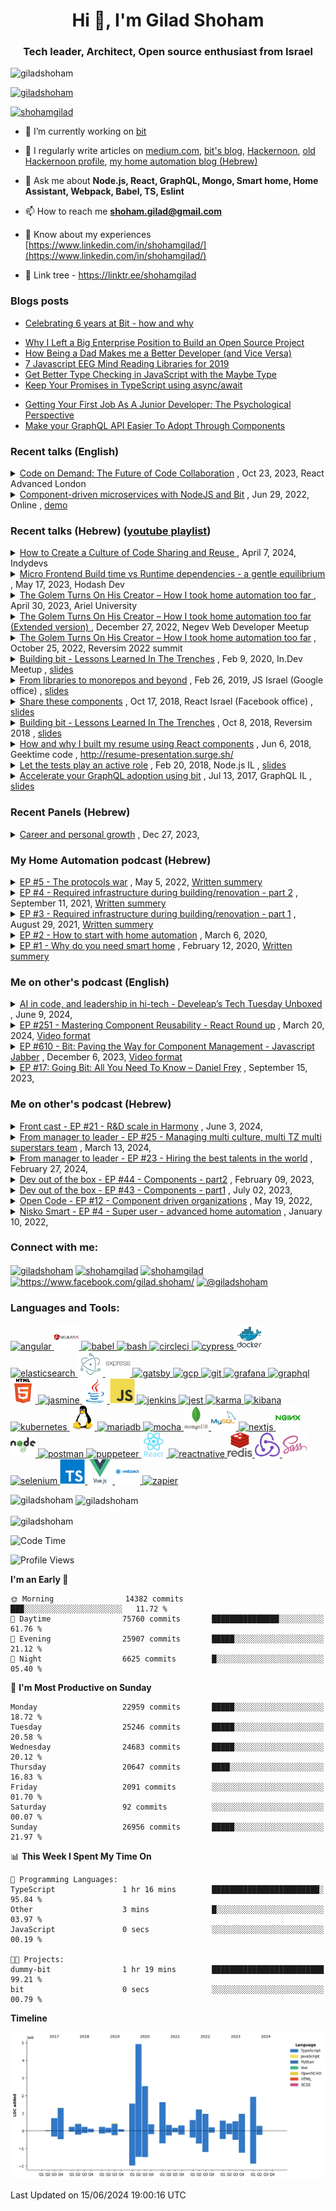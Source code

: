 <!--
**GiladShoham/GiladShoham** is a ✨ _special_ ✨ repository because its `README.md` (this file) appears on your GitHub profile.

Here are some ideas to get you started:

- 🔭 I’m currently working on ...
- 🌱 I’m currently learning ...
- 👯 I’m looking to collaborate on ...
- 🤔 I’m looking for help with ...
- 💬 Ask me about ...
- 📫 How to reach me: ...
- 😄 Pronouns: ...
- ⚡ Fun fact: ...
-->

<h1 align="center">Hi 👋, I'm Gilad Shoham</h1>
<h3 align="center">Tech leader, Architect, Open source enthusiast from Israel</h3>

<p align="left"> <img src="https://komarev.com/ghpvc/?username=giladshoham&label=Profile%20views&color=0e75b6&style=flat-square" alt="giladshoham" /> </p>

<p align="left"> <a href="https://github.com/ryo-ma/github-profile-trophy"><img src="https://github-profile-trophy.vercel.app/?username=giladshoham" alt="giladshoham" /></a> </p>

<p align="left"> <a href="https://x.com/shohamgilad" target="blank"><img src="https://img.shields.io/twitter/follow/shohamgilad?logo=x&style=for-the-badge" alt="shohamgilad" /></a> </p>

- 🔭 I’m currently working on [bit](https://github.com/teambit/bit)

- 📝 I regularly write articles on [medium.com](https://medium.com/@giladshoham), [bit's blog](https://bit.cloud/blog/author/shohamgilad), [Hackernoon](https://hackernoon.com/u/shohamgilad), [old Hackernoon profile](https://hackernoon.com/u/giladshoham), [my home automation blog (Hebrew)](https://dira-lehaskil.com/)

- 💬 Ask me about **Node.js, React, GraphQL, Mongo, Smart home, Home Assistant, Webpack, Babel, TS, Eslint**

- 📫 How to reach me **shoham.gilad@gmail.com**

- 📄 Know about my experiences [https://www.linkedin.com/in/shohamgilad/](https://www.linkedin.com/in/shohamgilad/)

- 🔗 Link tree - https://linktr.ee/shohamgilad

### Blogs posts

- [Celebrating 6 years at Bit - how and why](https://bit.ly/6-years-bit)
<!-- BLOG-POST-LIST:START -->
- [Why I Left a Big Enterprise Position to Build an Open Source Project](https://blog.bitsrc.io/why-i-left-a-big-enterprise-position-to-build-an-open-source-project-e6958c810745?source=rss-8311225defe2------2)
- [How Being a Dad Makes me a Better Developer &lpar;and Vice Versa&rpar;](https://medium.com/hackernoon/how-being-a-dad-makes-me-a-better-developer-and-vice-versa-85a92884eeaf?source=rss-8311225defe2------2)
- [7 Javascript EEG Mind Reading Libraries for 2019](https://blog.bitsrc.io/7-javascript-eeg-mind-reading-libraries-for-2018-9a8e28544cd7?source=rss-8311225defe2------2)
- [Get Better Type Checking in JavaScript with the Maybe Type](https://blog.bitsrc.io/get-better-type-checking-in-javascript-with-the-maybe-type-e7f70b23b505?source=rss-8311225defe2------2)
- [Keep Your Promises in TypeScript using async/await](https://blog.bitsrc.io/keep-your-promises-in-typescript-using-async-await-7bdc57041308?source=rss-8311225defe2------2)
<!-- BLOG-POST-LIST:END -->
- [Getting Your First Job As A Junior Developer: The Psychological Perspective](https://bit.ly/juniors-hire)
- [Make your GraphQL API Easier To Adopt Through Components](https://bit.ly/graphql-api-components)

### Recent talks (English)  

<details>
  <summary>
    <a href="https://bit.ly/react-advanced-cod">Code on Demand: The Future of Code Collaboration</a>
    <span>, Oct 23, 2023, React Advanced London</span>
  </summary>
  <div>
What if you could use code the same way you use Netflix or Spotify?

Imagine your entire code base organized as small components on the cloud, where you can import only what you need into any workspace. In fact, you can create an ad hoc workspace where you can use and modify only the components you need and export them back.

In order to use code on demand, components need to be independent entities, which means that they have to include their source code, configuration and dependencies. This allows you to version them independently and import them into small dynamic workspaces which are then made much easier to navigate, setup and build. Independent component versioning also makes for independent teams, because this separates publishing updates from consuming them.

When all your organization’s components are in the cloud, teams can discover them, discuss changes and visualize relationships, making collaboration between teams much simpler.

Alongside its many advantages, this paradigm shift brings about considerable challenges, which may explain why this is not the standard way to manage code today. This talk is about the tools and methodologies required to overcome these challenges.

  </div>
</details>

<details>
  <summary>
    <a href="https://bit.ly/cd-ms">Component-driven microservices with NodeJS and Bit</a>
    <span>, Jun 29, 2022, Online ,</span>
    <a href="https://bit.cloud/shohamgilad/ms-demo">demo</a>
  </summary>
  <div>
We all love components on the frontend, but have you tried them on the backend?

In this live coding session, Gilad, Bit's VP R&D, will show you how to compose component-driven microservices using NodeJS, Express and Bit. 

Join him to learn how to:
- Compose 2 component-driven microservices from scratch.
- Easily add, modify, and remove components from your services.
- Share managed components between services to radically speed up backend development. 
- Easily manage dependencies and updates between components and services.
- Gradually build a reusable toolbox of backend components.
- Modify and update components in the context of another service or project.
- Avoid configs and have a smooth dev experience.


  </div>
</details>

### Recent talks (Hebrew) (<a href="https://bit.ly/gilad-shoham-talks">youtube playlist</a>) 
<details>
  <summary>
    <a href="https://bit.ly/indydevs-webinar">
How to Create a Culture of Code Sharing and Reuse
    </a>
    <span>, April 7, 2024, Indydevs</span>
  </summary>
  <div>
Let's build an easy, repeatable, and fun developer experience to share code, promote collaboration, and achieve consistency across apps and services.
  </div>
</details>

<details>
  <summary>
    <a href="https://bit.ly/yt-mf-build-run-time-hodash">
Micro Frontend Build time vs Runtime dependencies - a gentle equilibrium
    </a>
    <span>, May 17, 2023, Hodash Dev</span>
  </summary>
  <div>
Microservices architecture has been a popular approach for developing complex backend services, but what about the front-end? Enter micro frontends, an emerging concept that breaks down monolithic front-end code into smaller, more manageable pieces. Each micro frontend is a self-contained unit with its own codebase, development team, and set of dependencies. 
Unlike backend microservices, micro frontends end up being composed into a single frontend application. 

There are two main phases where micro frontends can converge into a single application. Some organizations prefer to compose their micro frontends in the client at runtime, while others choose to bundle them together during the build process. This talk will explore the tradeoff between these approaches, examining factors such as team independence, time to ship to production, safe updates, runtime performance, and bundle optimization. 

I will demonstrate how we combined these approaches in my organization and will share some tools and processes that will allow you to enjoy the benefits of both worlds.
  </div>
</details>

<details>
  <summary>
    <a href="https://bit.ly/yt-ariel-talk)">
      The Golem Turns On His Creator – How I took home automation too far
    </a>
    <span>, April 30, 2023, Ariel University</span>
  </summary>
  <div>
How smart should you make your house?
    
Ever wished you can automate everything in your home? Really everything?
    
For 5 years I’ve been radically automating my house: It finds my phone and reports its location when I ask, it starts boiling water when my baby starts to cry, and it calls my phone when my spouse calls me downstairs.
    
I won’t lie, it’s pretty awesome.
    
But a smart home is a powerful servant and a dangerous master.
    
My home has become a weapon for my kids against me. It tried to sabotage my marriage. It even made me live in the dark. But I survived.
In this talk, I will share my experience and raw footage of an experiment gone too far. Together we’ll try to create a useful toolbox of does and don’ts for the brave smart home engineer.

  </div>
</details>

<details>
  <summary>
    <a href="https://bit.ly/nwd-smart-home)">
      The Golem Turns On His Creator – How I took home automation too far (Extended version)
    </a>
    <span>, December 27, 2022, Negev Web Developer Meetup</span>
  </summary>
  <div>
How smart should you make your house?
    
Ever wished you can automate everything in your home? Really everything?
    
For 5 years I’ve been radically automating my house: It finds my phone and reports its location when I ask, it starts boiling water when my baby starts to cry, and it calls my phone when my spouse calls me downstairs.
    
I won’t lie, it’s pretty awesome.
    
But a smart home is a powerful servant and a dangerous master.
    
My home has become a weapon for my kids against me. It tried to sabotage my marriage. It even made me live in the dark. But I survived.
In this talk, I will share my experience and raw footage of an experiment gone too far. Together we’ll try to create a useful toolbox of does and don’ts for the brave smart home engineer.
    
This extended version includs a live demo with me demonstrate a live spin-up of a home assistant using Docker Compose, with some assistance from the GPT3 chat. I even created an automation that changes the color of a lamp when my Mac is connected or disconnected from a power source.
  </div>
</details>

<details>
  <summary>
    <a href="https://bit.ly/rs22-smart-home-video">The Golem Turns On His Creator – How I took home automation too far</a>
    <span>, October 25, 2022, Reversim 2022 summit</span>
  </summary>
  <div>
How smart should you make your house?
    
Ever wished you can automate everything in your home? Really everything?
    
For 5 years I’ve been radically automating my house: It finds my phone and reports its location when I ask, it starts boiling water when my baby starts to cry, and it calls my phone when my spouse calls me downstairs.
    
I won’t lie, it’s pretty awesome.
    
But a smart home is a powerful servant and a dangerous master.
    
My home has become a weapon for my kids against me. It tried to sabotage my marriage. It even made me live in the dark. But I survived.
In this talk, I will share my experience and raw footage of an experiment gone too far. Together we’ll try to create a useful toolbox of does and don’ts for the brave smart home engineer.

  </div>
</details>

<details>
  <summary>
    <a href="https://bit.ly/in-dev-video">Building bit - Lessons Learned In The Trenches</a>
    <span>, Feb 9, 2020, In.Dev Meetup ,</span>
    <a href="http://bit.ly/in-dev">slides</a>
  </summary>
  <div>
More of today's applications are being built from smaller components and modules. However, the workflow around building with smaller components can also generate a lot of overhead. Bit is an open source project which helps developers discover, use and collaborate on shared components while distributing the development process itself.

In this talk I will introduce Bit, talk about the challenges and opportunities of building a core piece of your technology with the community, the challenges of having to play hand in hand with the rapidly-changing open source ecosystem (from Git & NPM to Webpack and React) and share some insights for teams who want to open source some of their projects

  </div>
</details>

<details>
  <summary>
    <a href="https://bit.ly/SharingInTheWildVid">From libraries to monorepos and beyond</a>
    <span>, Feb 26, 2019, JS Israel (Google office) ,</span>
    <a href="http://bit.ly/SharingInTheWildSlides">slides</a>
  </summary>
  <div>
Sharing components between apps speeds our development and provides a better experience for our users.The key to effective, scalable code-sharing lies in the architecture and tools we choose. In this talk I'll review the growth, pros and cons of this ecosystem from shared libraries through monorepos to new tools, and show a live demo of Bit- an open source project we created and use to share components between apps.
  </div>
</details>

<details>
  <summary>
    <a href="http://bit.ly/share-components">Share these components</a>
    <span>, Oct 17, 2018, React Israel (Facebook office) ,</span>
    <a href="http://bit.ly/share-components-slides">slides</a>
  </summary>
  <div>
React encourages us to compose our application's UI from smaller reusable components.

Every button, slider or card is a component while larger elements can be composed out of smaller components to create new applications.

But, what happens when we want to share and reuse these components?

In this talk, we'll dive into this question and learn how different architectures, from multi-repo to monorepo, affect our team's ability to share and reuse components. We'll explore how different tools in the ecosystem play a role in this use case, and learn how Bit can help us isolate and share large numbers of components, making them available to discover, use and develop anywhere in a distributed workflow. The session will include a live coding demo session and Q&A.

Gilad Shoham leads Bit's core open source team. He previously led a Javascript team at Sisense and is a lifelong contributor and speaker in the dev community.

  </div>
</details>

<details>
  <summary>
    <a href="https://bit.ly/reversim2018">Building bit - Lessons Learned In The Trenches</a>
    <span>, Oct 8, 2018, Reversim 2018 ,</span>
    <a href="http://bit.ly/reversim2018slides">slides</a>
  </summary>
  <div>
More of today's applications are being built from smaller components and modules. However, the workflow around building with smaller components can also generate a lot of overhead. Bit is an open source project which helps developers discover, use and collaborate on shared components while distributing the development process itself.

In this talk I will introduce Bit, talk about the challenges and opportunities of building a core piece of your technology with the community, the challenges of having to play hand in hand with the rapidly-changing open source ecosystem (from Git & NPM to Webpack and React) and share some insights for teams who want to open source some of their projects

  </div>
</details>

<details>
  <summary>
    <a href="https://bit.ly/react-resume">How and why I built my resume using React components</a>
    <span>, Jun 6, 2018, Geektime code ,</span>
    <a href="https://bit.ly/react-resume-slides">http://resume-presentation.surge.sh/</a>
  </summary>
  <div>
In this talk, I’ll talk about why building an online resume site is a good idea, how it can increase your chances to get a job , and why React is a great tool for this purpose.

I’ll give a live demonstration of a tool that can help you build those components easily and view them beautifully rendered in seconds.

</div>
</details>

<details>
  <summary>
    <a href="https://bit.ly/tests-role">Let the tests play an active role</a>
    <span>, Feb 20, 2018, Node.js IL ,</span>
    <a href="https://bit.ly/tests-role-slides">slides</a>
  </summary>
  <div>
This talk will change everything you know about testing.You’re used to thinking about tests as a passive tool which helps you learn about your application’s state.In this talk, I’ll show you how to take testing to the next level where tests can actually change your code, and become an active player in your development process.I will also talk about the relation between code modularity and writing tests, and show a live demo of how with the right tools you can adopt this approach today.
  </div>
</details>

<details>
  <summary>
    <a href="https://bit.ly/GQL-adoption">Accelerate your GraphQL adoption using bit</a>
    <span>, Jul 13, 2017, GraphQL IL ,</span>
    <a href="https://bit.ly/GQL-adoption-slides">slides</a>
  </summary>
  <div>
This talk is about making the GraphQL consumer happier, which will serve our goal as publishers, to increase adoption.

During this talk, I’ll describe a way for an organization to use components as a way to accelerate its GraphQL adoption. This GraphQL can be a public to everyone or public to the organization only.

I’ll describe the current problems with publishing and adopting APIs, and demonstrate a live demo of integrating GitHub GraphQL into my own project in few minutes by using components pre built by the publisher, without the need of reading any documentation (which as developers we hate doing).

  </div>
</details>

### Recent Panels (Hebrew)
<details>
  <summary>
    <a href="https://bit.ly/career-panel-zoom">Career and personal growth</a>
    <span>, Dec 27, 2023,</span>
  </summary>
  <div>
  </div>
</details>


### My Home Automation podcast (Hebrew)
<details>
  <summary>
    <a href="https://bit.ly/dira_lehaskil_ep5">EP #5 - The protocols war</a>
    <span>, May 5, 2022,</span>
    <a href="https://bit.ly/dira_lehaskil_ep5_summery">Written summery</a>
  </summary>
  <div>
  </div>
</details>
<details>
  <summary>
    <a href="https://bit.ly/dira_lehaskil-ep4">EP #4 - Required infrastructure during building/renovation - part 2</a>
    <span>, September 11, 2021,</span>
    <a href="https://bit.ly/dira_lehaskil_ep3-4_summery">Written summery</a>
  </summary>
  <div>
  </div>
</details>
<details>
  <summary>
    <a href="https://bit.ly/dira_lehaskil_ep3">EP #3 - Required infrastructure during building/renovation - part 1</a>
    <span>, August 29, 2021,</span>
    <a href="https://bit.ly/dira_lehaskil_ep3-4_summery">Written summery</a>
  </summary>
  <div>
  </div>
</details>
<details>
  <summary>
    <a href="https://bit.ly/dira_lehaskil-ep2">EP #2 - How to start with home automation</a>
    <span>, March 6, 2020,</span>
  </summary>
  <div>
  </div>
</details>
<details>
  <summary>
    <a href="https://bit.ly/dira_lehaskil-ep1">EP #1 - Why do you need smart home</a>
    <span>, February 12, 2020,</span>
    <a href="http://bit.ly/dira_lehaskil_ep1_summery">Written summery</a>
  </summary>
  <div>
  </div>
</details>

### Me on other's podcast (English)
<details>
  <summary>
    <a href="https://bit.ly/develeap-TT-podcast-main">AI in code, and leadership in hi-tech - Develeap’s Tech Tuesday Unboxed</a>
    <span>, June 9, 2024,</span>
  </summary>
  <div>
  </div>
</details>
<details>
  <summary>
    <a href="https://bit.ly/rru251-main">EP #251 - Mastering Component Reusability - React Round up</a>
    <span>, March 20, 2024,</span>
    <a href="https://bit.ly/rru-fb-live">Video format</a>
  </summary>
  <div>
  </div>
</details>
<details>
  <summary>
    <a href="https://bit.ly/js-jabber-bit-main">EP #610 - Bit: Paving the Way for Component Management - Javascript Jabber</a>
    <span>, December 6, 2023,</span>
    <a href="https://bit.ly/js-jabber-bit-yt">Video format</a>
  </summary>
  <div>
  </div>
</details>
<details>
  <summary>
    <a href="https://bit.ly/daniel-frey-bit">EP #17: Going Bit: All You Need To Know – Daniel Frey</a>
    <span>, September 15, 2023,</span>
  </summary>
  <div>
  </div>
</details>

### Me on other's podcast (Hebrew)
<details>
  <summary>
    <a href="https://bit.ly/develeap-TT-podcast-main">Front cast - EP #21 - R&D scale in Harmony</a>
    <span>, June 3, 2024,</span>
  </summary>
  <div>
  </div>
</details>
<details>
  <summary>
    <a href="https://bit.ly/manager-to-leader-ep25">From manager to leader - EP #25 - Managing multi culture, multi TZ multi superstars team</a>
    <span>, March 13, 2024,</span>
  </summary>
  <div>
  </div>
</details>
<details>
  <summary>
    <a href="https://bit.ly/manager-to-leader-ep23">From manager to leader - EP #23 - Hiring the best talents in the world</a>
    <span>, February 27, 2024,</span>
  </summary>
  <div>
  </div>
</details>
<details>
  <summary>
    <a href="https://bit.ly/dev-out-of-the-box-main-bit-part2">Dev out of the box - EP #44 - Components - part2</a>
    <span>, February 09, 2023,</span>
  </summary>
  <div>
  </div>
</details>
<details>
  <summary>
    <a href="https://bit.ly/dev-out-of-the-box-buzzsprout-bit-part1">Dev out of the box - EP #43 - Components - part1</a>
    <span>, July 02, 2023,</span>
  </summary>
  <div>
  </div>
</details>
<details>
  <summary>
    <a href="https://bit.ly/open-kod-pod-ep12-podbean">Open Code - EP #12 - Component driven organizations</a>
    <span>, May 19, 2022,</span>
  </summary>
  <div>
  </div>
</details>
<details>
  <summary>
    <a href="https://bit.ly/nisko-smart-ep4-podbean">Nisko Smart - EP #4 - Super user - advanced home automation</a>
    <span>, January 10, 2022,</span>
  </summary>
  <div>
  </div>
</details>

<h3 align="left">Connect with me:</h3>
<p align="left">
  <a href="https://dev.to/giladshoham" target="blank"><img align="center"
      src="https://cdn.jsdelivr.net/npm/simple-icons@3.0.1/icons/dev-dot-to.svg" alt="giladshoham" height="30"
      width="40" /></a>
  <a href="https://x.com/shohamgilad" target="blank"><img align="center"
      src="https://raw.githubusercontent.com/rahuldkjain/github-profile-readme-generator/master/src/images/icons/Social/twitter.svg"
      alt="shohamgilad" height="30" width="40" /></a>
  <a href="https://linkedin.com/in/shohamgilad" target="blank"><img align="center"
      src="https://raw.githubusercontent.com/rahuldkjain/github-profile-readme-generator/master/src/images/icons/Social/linked-in-alt.svg"
      alt="shohamgilad" height="30" width="40" /></a>
  <a href="https://fb.com/https://www.facebook.com/gilad.shoham/" target="blank"><img align="center"
      src="https://raw.githubusercontent.com/rahuldkjain/github-profile-readme-generator/master/src/images/icons/Social/facebook.svg"
      alt="https://www.facebook.com/gilad.shoham/" height="30" width="40" /></a>
  <a href="https://medium.com/@giladshoham" target="blank"><img align="center"
      src="https://raw.githubusercontent.com/rahuldkjain/github-profile-readme-generator/master/src/images/icons/Social/medium.svg"
      alt="@giladshoham" height="30" width="40" /></a>
</p>

<h3 align="left">Languages and Tools:</h3>
<p align="left"> <a href="https://angular.io" target="_blank"> <img
      src="https://angular.io/assets/images/logos/angular/angular.svg" alt="angular" width="40" height="40" /> </a> <a
    href="https://angular.io" target="_blank"> <img
      src="https://raw.githubusercontent.com/devicons/devicon/master/icons/angularjs/angularjs-original-wordmark.svg"
      alt="angularjs" width="40" height="40" /> </a> <a href="https://babeljs.io/" target="_blank"> <img
      src="https://www.vectorlogo.zone/logos/babeljs/babeljs-icon.svg" alt="babel" width="40" height="40" /> </a> <a
    href="https://www.gnu.org/software/bash/" target="_blank"> <img
      src="https://www.vectorlogo.zone/logos/gnu_bash/gnu_bash-icon.svg" alt="bash" width="40" height="40" /> </a> <a
    href="https://circleci.com" target="_blank"> <img src="https://www.vectorlogo.zone/logos/circleci/circleci-icon.svg"
      alt="circleci" width="40" height="40" /> </a> <a href="https://www.cypress.io" target="_blank"> <img
      src="https://raw.githubusercontent.com/simple-icons/simple-icons/6e46ec1fc23b60c8fd0d2f2ff46db82e16dbd75f/icons/cypress.svg"
      alt="cypress" width="40" height="40" /> </a> <a href="https://www.docker.com/" target="_blank"> <img
      src="https://raw.githubusercontent.com/devicons/devicon/master/icons/docker/docker-original-wordmark.svg"
      alt="docker" width="40" height="40" /> </a> <a href="https://www.elastic.co" target="_blank"> <img
      src="https://www.vectorlogo.zone/logos/elastic/elastic-icon.svg" alt="elasticsearch" width="40" height="40" />
  </a> <a href="https://www.electronjs.org" target="_blank"> <img
      src="https://raw.githubusercontent.com/devicons/devicon/master/icons/electron/electron-original.svg"
      alt="electron" width="40" height="40" /> </a> <a href="https://expressjs.com" target="_blank"> <img
      src="https://raw.githubusercontent.com/devicons/devicon/master/icons/express/express-original-wordmark.svg"
      alt="express" width="40" height="40" /> </a> <a href="https://www.gatsbyjs.com/" target="_blank"> <img
      src="https://www.vectorlogo.zone/logos/gatsbyjs/gatsbyjs-icon.svg" alt="gatsby" width="40" height="40" /> </a> <a
    href="https://cloud.google.com" target="_blank"> <img
      src="https://www.vectorlogo.zone/logos/google_cloud/google_cloud-icon.svg" alt="gcp" width="40" height="40" />
  </a> <a href="https://git-scm.com/" target="_blank"> <img
      src="https://www.vectorlogo.zone/logos/git-scm/git-scm-icon.svg" alt="git" width="40" height="40" /> </a> <a
    href="https://grafana.com" target="_blank"> <img src="https://www.vectorlogo.zone/logos/grafana/grafana-icon.svg"
      alt="grafana" width="40" height="40" /> </a> <a href="https://graphql.org" target="_blank"> <img
      src="https://www.vectorlogo.zone/logos/graphql/graphql-icon.svg" alt="graphql" width="40" height="40" /> </a> <a
    href="https://www.w3.org/html/" target="_blank"> <img
      src="https://raw.githubusercontent.com/devicons/devicon/master/icons/html5/html5-original-wordmark.svg"
      alt="html5" width="40" height="40" /> </a> <a href="https://jasmine.github.io/" target="_blank"> <img
      src="https://www.vectorlogo.zone/logos/jasmine/jasmine-icon.svg" alt="jasmine" width="40" height="40" /> </a> <a
    href="https://www.java.com" target="_blank"> <img
      src="https://raw.githubusercontent.com/devicons/devicon/master/icons/java/java-original.svg" alt="java" width="40"
      height="40" /> </a> <a href="https://developer.mozilla.org/en-US/docs/Web/JavaScript" target="_blank"> <img
      src="https://raw.githubusercontent.com/devicons/devicon/master/icons/javascript/javascript-original.svg"
      alt="javascript" width="40" height="40" /> </a> <a href="https://www.jenkins.io" target="_blank"> <img
      src="https://www.vectorlogo.zone/logos/jenkins/jenkins-icon.svg" alt="jenkins" width="40" height="40" /> </a> <a
    href="https://jestjs.io" target="_blank"> <img src="https://www.vectorlogo.zone/logos/jestjsio/jestjsio-icon.svg"
      alt="jest" width="40" height="40" /> </a> <a href="https://karma-runner.github.io/latest/index.html"
    target="_blank"> <img
      src="https://raw.githubusercontent.com/detain/svg-logos/780f25886640cef088af994181646db2f6b1a3f8/svg/karma.svg"
      alt="karma" width="40" height="40" /> </a> <a href="https://www.elastic.co/kibana" target="_blank"> <img
      src="https://www.vectorlogo.zone/logos/elasticco_kibana/elasticco_kibana-icon.svg" alt="kibana" width="40"
      height="40" /> </a> <a href="https://kubernetes.io" target="_blank"> <img
      src="https://www.vectorlogo.zone/logos/kubernetes/kubernetes-icon.svg" alt="kubernetes" width="40" height="40" />
  </a> <a href="https://www.linux.org/" target="_blank"> <img
      src="https://raw.githubusercontent.com/devicons/devicon/master/icons/linux/linux-original.svg" alt="linux"
      width="40" height="40" /> </a> <a href="https://mariadb.org/" target="_blank"> <img
      src="https://www.vectorlogo.zone/logos/mariadb/mariadb-icon.svg" alt="mariadb" width="40" height="40" /> </a> <a
    href="https://mochajs.org" target="_blank"> <img src="https://www.vectorlogo.zone/logos/mochajs/mochajs-icon.svg"
      alt="mocha" width="40" height="40" /> </a> <a href="https://www.mongodb.com/" target="_blank"> <img
      src="https://raw.githubusercontent.com/devicons/devicon/master/icons/mongodb/mongodb-original-wordmark.svg"
      alt="mongodb" width="40" height="40" /> </a> <a href="https://www.mysql.com/" target="_blank"> <img
      src="https://raw.githubusercontent.com/devicons/devicon/master/icons/mysql/mysql-original-wordmark.svg"
      alt="mysql" width="40" height="40" /> </a> <a href="https://nextjs.org/" target="_blank"> <img
      src="https://images.ctfassets.net/23aumh6u8s0i/c04wENP3FnbevwdWzrePs/1e2739fa6d0aa5192cf89599e009da4e/nextjs" alt="nextjs" width="40" height="40" /> </a> <a
    href="https://www.nginx.com" target="_blank"> <img
      src="https://raw.githubusercontent.com/devicons/devicon/master/icons/nginx/nginx-original.svg" alt="nginx"
      width="40" height="40" /> </a> <a href="https://nodejs.org" target="_blank"> <img
      src="https://raw.githubusercontent.com/devicons/devicon/master/icons/nodejs/nodejs-original-wordmark.svg"
      alt="nodejs" width="40" height="40" /> </a> <a href="https://postman.com" target="_blank"> <img
      src="https://www.vectorlogo.zone/logos/getpostman/getpostman-icon.svg" alt="postman" width="40" height="40" />
  </a> <a href="https://github.com/puppeteer/puppeteer" target="_blank"> <img
      src="https://www.vectorlogo.zone/logos/pptrdev/pptrdev-official.svg" alt="puppeteer" width="40" height="40" />
  </a> <a href="https://reactjs.org/" target="_blank"> <img
      src="https://raw.githubusercontent.com/devicons/devicon/master/icons/react/react-original-wordmark.svg"
      alt="react" width="40" height="40" /> </a> <a href="https://reactnative.dev/" target="_blank"> <img
      src="https://reactnative.dev/img/header_logo.svg" alt="reactnative" width="40" height="40" /> </a> <a
    href="https://redis.io" target="_blank"> <img
      src="https://raw.githubusercontent.com/devicons/devicon/master/icons/redis/redis-original-wordmark.svg"
      alt="redis" width="40" height="40" /> </a> <a href="https://redux.js.org" target="_blank"> <img
      src="https://raw.githubusercontent.com/devicons/devicon/master/icons/redux/redux-original.svg" alt="redux"
      width="40" height="40" /> </a> <a href="https://sass-lang.com" target="_blank"> <img
      src="https://raw.githubusercontent.com/devicons/devicon/master/icons/sass/sass-original.svg" alt="sass" width="40"
      height="40" /> </a> <a href="https://www.selenium.dev" target="_blank"> <img
      src="https://raw.githubusercontent.com/detain/svg-logos/780f25886640cef088af994181646db2f6b1a3f8/svg/selenium-logo.svg"
      alt="selenium" width="40" height="40" /> </a> <a href="https://www.typescriptlang.org/" target="_blank"> <img
      src="https://raw.githubusercontent.com/devicons/devicon/master/icons/typescript/typescript-original.svg"
      alt="typescript" width="40" height="40" /> </a> <a href="https://vuejs.org/" target="_blank"> <img
      src="https://raw.githubusercontent.com/devicons/devicon/master/icons/vuejs/vuejs-original-wordmark.svg"
      alt="vuejs" width="40" height="40" /> </a> <a href="https://webpack.js.org" target="_blank"> <img
      src="https://raw.githubusercontent.com/devicons/devicon/d00d0969292a6569d45b06d3f350f463a0107b0d/icons/webpack/webpack-original-wordmark.svg"
      alt="webpack" width="40" height="40" /> </a> <a href="https://zapier.com" target="_blank"> <img
      src="https://www.vectorlogo.zone/logos/zapier/zapier-icon.svg" alt="zapier" width="40" height="40" /> </a> </p>

<p><img align="left"
    src="https://github-readme-stats-giladshoham.vercel.app/api/top-langs?username=giladshoham&exclude_repo=RedRock&show_icons=true&theme=vision-friendly-dark&locale=en&layout=compact"
    alt="giladshoham" /></p>

<p>&nbsp;<img align="center"
    src="https://github-readme-stats-giladshoham.vercel.app/api?username=giladshoham&show_icons=true&theme=vision-friendly-dark&locale=en"
    alt="giladshoham" /></p>

<p><img align="center" src="https://github-readme-streak-stats.herokuapp.com/?user=giladshoham&theme=dark"
    alt="giladshoham" /></p>
    
<!--START_SECTION:waka-->
![Code Time](http://img.shields.io/badge/Code%20Time-4%2C982%20hrs%2022%20mins-blue)

![Profile Views](http://img.shields.io/badge/Profile%20Views-0-blue)

**I'm an Early 🐤** 

```text
🌞 Morning                14382 commits       ███░░░░░░░░░░░░░░░░░░░░░░   11.72 % 
🌆 Daytime                75760 commits       ███████████████░░░░░░░░░░   61.76 % 
🌃 Evening                25907 commits       █████░░░░░░░░░░░░░░░░░░░░   21.12 % 
🌙 Night                  6625 commits        █░░░░░░░░░░░░░░░░░░░░░░░░   05.40 % 
```
📅 **I'm Most Productive on Sunday** 

```text
Monday                   22959 commits       █████░░░░░░░░░░░░░░░░░░░░   18.72 % 
Tuesday                  25246 commits       █████░░░░░░░░░░░░░░░░░░░░   20.58 % 
Wednesday                24683 commits       █████░░░░░░░░░░░░░░░░░░░░   20.12 % 
Thursday                 20647 commits       ████░░░░░░░░░░░░░░░░░░░░░   16.83 % 
Friday                   2091 commits        ░░░░░░░░░░░░░░░░░░░░░░░░░   01.70 % 
Saturday                 92 commits          ░░░░░░░░░░░░░░░░░░░░░░░░░   00.07 % 
Sunday                   26956 commits       █████░░░░░░░░░░░░░░░░░░░░   21.97 % 
```


📊 **This Week I Spent My Time On** 

```text
💬 Programming Languages: 
TypeScript               1 hr 16 mins        ████████████████████████░   95.84 % 
Other                    3 mins              █░░░░░░░░░░░░░░░░░░░░░░░░   03.97 % 
JavaScript               0 secs              ░░░░░░░░░░░░░░░░░░░░░░░░░   00.19 % 

🐱‍💻 Projects: 
dummy-bit                1 hr 19 mins        █████████████████████████   99.21 % 
bit                      0 secs              ░░░░░░░░░░░░░░░░░░░░░░░░░   00.79 % 
```

**Timeline**

![Lines of Code chart](https://raw.githubusercontent.com/GiladShoham/GiladShoham/main/assets/bar_graph.png)


 Last Updated on 15/06/2024 19:00:16 UTC
<!--END_SECTION:waka-->
